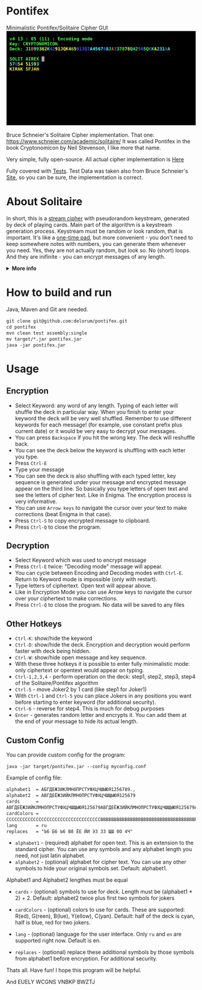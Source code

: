 # Pontifex
Minimalistic Pontifex/Solitaire Cipher GUI
![](https://raw.githubusercontent.com/delorum/pontifex/master/pontifex_v4.png)

Bruce Schneier's Solitaire Cipher implementation. That one: https://www.schneier.com/academic/solitaire/ It was called Pontifex in the book Cryptonomicon by Neil Stevenson, I like more that name.

Very simple, fully open-source. All actual cipher implementation is [Here](https://github.com/delorum/pontifex/blob/master/src/main/scala/pontifex/Pontifex.scala)

Fully covered with [Tests](https://github.com/delorum/pontifex/blob/master/src/test/scala/pontifex/PontifexTest.scala). Test Data was taken also from Bruce Schneier's [Site](https://www.schneier.com/wp-content/uploads/2015/12/sol-test.txt), so you can be sure, the implementation is correct.

# About Solitaire

In short, this is a [stream cipher](https://en.wikipedia.org/wiki/Stream_cipher) with pseudorandom keystream, generated by deck of playing cards. Main part of the algorithm is a keystream generation process.  Keystream must be random or look random, that is important. It's like a [one-time pad](https://en.wikipedia.org/wiki/One-time_pad), but more convenient - you don't need to keep somewhere notes with numbers, you can generate them whenever you need. Yes, they are not actually random, but look so. No (short) loops. And they are inifinite - you can encrypt messages of any length.

<details>
<summary><b>More info</b></summary>

Encryption is simple: just add numbers for your letters (A - 1, B - 2, etc) to numbers from keystream. Subtract 26 if the number is bigger and convert back to letter. Decryption is the same process backwards. If the keystream is random your encrypted text would also look like random bunch of symbols. Like you use [Vigenère cipher](https://en.wikipedia.org/wiki/Vigen%C3%A8re_cipher) with randomly chosen alphabet for each letter without repetitions (e.g. you have inifinite key).

Generation is done by deck of cards. It was meant to operate without calculation machines - only cards, pen and paper. But this process is not easy and not fast. One mistake and all encryption is screwed. This program takes this part from you and perform all operations by itself. Yet it draws the deck (minimalistically) during the process and actually shuffles it! (for your entertainment and feel of control. Can be disabled)

So why to use it instead of industry-proven ciphers like AES and others? Well, for fun, of course, in first place. For some not very improtant private things like your paper diary. Great benefit is that you deal with letters, not numbers. The length of cipertext is the same as opentext and is encoded to the same letters. That is convenient when you need to write it on paper. Encryption is done letter-by-letter - also convenient. You don't need to write somewhere an open text and then pass it to encryption program/ You can encrypt it in place without any trace.

The cipher is very easy to understand. All operations are simple - just shuffling. Yet it is secure. You can find some info about cryptoanalysis on Schneier's site. Last paper is from [2019](https://www.schneier.com/blog/archives/2019/10/more_cryptanaly.html). The cipher itself was writen in 1999 - 23 years ago (in 2022) and still there are no evidence of any vulnerabilities (of course maybe they didn't search thoroughly or don't tell).

Just remember not to use the same keystream twice. One can subtract one such cipher text from another - that is the same as subtraction of one open text from another which is a straight way to breaking both messages! Simple solution is to add a current date to your constant keyword.

</details>

# How to build and run
Java, Maven and Git are needed.
```
git clone git@github.com:delorum/pontifex.git
cd pontifex
mvn clean test assembly:single
mv target/*.jar pontifex.jar
java -jar pontifex.jar
```

# Usage

## Encryption

- Select Keyword: any word of any length. Typing of each letter will shuffle the deck in particular way. When you finish to enter your keyword the deck will be very well shuffled. Remember to use different keywords for each message! (for example, use constant prefix plus current date) or it would be very easy to decrypt your messages.
- You can press `Backspace` if you hit the wrong key. The deck will reshuffle back.
- You can see the deck below the keyword is shuffling with each letter you type.
- Press `Ctrl-E`
- Type your message
- You can see the deck is also shuffling with each typed letter, key sequence is generated under your message and encrypted message appear on the third line. So basically you type letters of open text and see the letters of cipher text. Like in Enigma. The encryption process is very informative.
- You can use `Arrow keys` to navigate the cursor over your text to make corrections (beat Enigma in that case).
- Press `Ctrl-S` to copy encrypted message to clipboard.
- Press `Ctrl-Q` to close the program.

## Decryption

- Select Keyword which was used to encrypt message
- Press `Ctrl-E` twice: "Decoding mode" message will appear.
- You can cycle between Encoding and Decoding modes with `Ctrl-E`. Return to Keyword mode is impossible (only with restart).
- Type letters of ciphertext. Open text will appear above.
- Like in Encryption Mode you can use Arrow keys to navigate the cursor over your ciphertext to make corrections.
- Press `Ctrl-Q` to close the program. No data will be saved to any files

## Other Hotkeys

- `Ctrl-K`: show/hide the keyword
- `Ctrl-D`: show/hide the deck. Encryption and decryption would perform faster with deck being hidden.
- `Ctrl-W`: show/hide open message and key sequence.
- With these three hotkeys it is possible to enter fully minimalistic mode: only ciphertext or opentext would appear on typing.
- `Ctrl-1,2,3,4` - perform operation on the deck: step1, step2, step3, step4 of the Solitaire/Pontifex algorithm
- `Ctrl-5` - move Joker2 by 1 card (like step1 for Joker1)
- With `Ctrl-1` and `Ctrl-5` you can place Jokers in any positions you want before starting to enter keyword (for additional security).
- `Ctrl-6` - reverse for step4. This is much for debug purposes
- `Enter` - generates random letter and encrypts it. You can add them at the end of your message to hide its actual length.

## Custom Config

You can provide custom config for the program:
```
java -jar target/pontifex.jar --config myconfig.conf
```

Example of config file:
```
alphabet1  = АБГДЕЖЗИКЛМНОПРСТУФХЦЧШЫЮЯ1256789.,
alphabet2  = АВГДЕЁЖЗИЙКЛМНОПРСТУФХЦЧШЩЫЮЯ125679
cards      = АВГДЕЁЖЗИЙКЛМНОПРСТУФХЦЧШЩЫЮЯ125679АВГДЕЁЖЗИЙКЛМНОПРСТУФХЦЧШЩЫЮЯ125679АВ
cardColors = CCCCCCCCCCCCCCCCCCCCCCCCCCCCCCCCCCCBBBBBBBBBBBBBBBBBBBBBBBBBBBBBBBBBBBRR
lang       = ru
replaces   = "Ъ6 Б6 Ь6 В8 ЁЕ ЙИ ЭЗ 3З ЩШ 0О 4Ч"
```

- `alphabet1` - (required) alphabet for open text. This is an extension to the standard cipher. You can use any symbols and any alphabet length you need, not just latin alphabet.
- `alphabet2` - (optional) alphabet for cipher text. You can use any other symbols to hide your original symbols set. Default: alphabet1.

Alphabet1 and Alphabet2 lengthes must be equal

- `cards` - (optional) symbols to use for deck. Length must be (alphabet1 * 2) + 2. Default: alphabet2 twice plus first two symbols for jokers
- `cardColors` - (optional) colors to use for cards. These are supported: R(ed), G(reen), B(lue), Y(ellow), C(yan). Default: half of the deck is cyan, half is blue, red for two jokers.

- `lang` - (optional) language for the user interface. Only `ru` and `en` are supported right now. Default is en.

- `replaces` - (optional) replace these additional symbols by those symbols from alphabet1 before encryption. For additional security.

Thats all. Have fun! I hope this program will be helpful.

And EUELY WCGNS VNBKP BWZTJ
